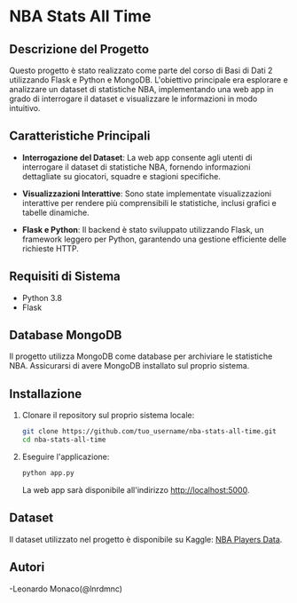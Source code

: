 # NBA Stats All Time

## Descrizione del Progetto

Questo progetto è stato realizzato come parte del corso di Basi di Dati 2 utilizzando Flask e Python e MongoDB. L'obiettivo principale era esplorare e analizzare un dataset di statistiche NBA, implementando una web app in grado di interrogare il dataset e visualizzare le informazioni in modo intuitivo.

## Caratteristiche Principali

- **Interrogazione del Dataset**: La web app consente agli utenti di interrogare il dataset di statistiche NBA, fornendo informazioni dettagliate su giocatori, squadre e stagioni specifiche.

- **Visualizzazioni Interattive**: Sono state implementate visualizzazioni interattive per rendere più comprensibili le statistiche, inclusi grafici e tabelle dinamiche.

- **Flask e Python**: Il backend è stato sviluppato utilizzando Flask, un framework leggero per Python, garantendo una gestione efficiente delle richieste HTTP.

## Requisiti di Sistema

- Python 3.8
- Flask
## Database MongoDB

Il progetto utilizza MongoDB come database per archiviare le statistiche NBA. Assicurarsi di avere MongoDB installato sul proprio sistema.

## Installazione

1. Clonare il repository sul proprio sistema locale:

    ```bash
    git clone https://github.com/tuo_username/nba-stats-all-time.git
    cd nba-stats-all-time
    ```

2. Eseguire l'applicazione:

    ```bash
    python app.py
    ```

    La web app sarà disponibile all'indirizzo [http://localhost:5000](http://localhost:5000).

## Dataset

Il dataset utilizzato nel progetto è disponibile su Kaggle: [NBA Players Data](https://www.kaggle.com/datasets/justinas/nba-players-data).

## Autori
-Leonardo Monaco(@lnrdmnc)

